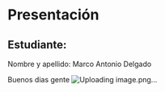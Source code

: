 # Presentación

## Estudiante: 
Nombre y apellido: Marco Antonio Delgado

Buenos dias gente
![Uploading image.png…]()

